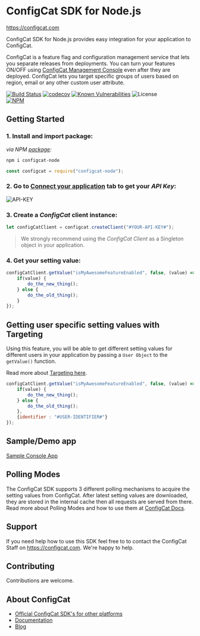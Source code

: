 # ConfigCat SDK for Node.js
https://configcat.com

ConfigCat SDK for Node.js provides easy integration for your application to ConfigCat.

ConfigCat is a feature flag and configuration management service that lets you separate releases from deployments. You can turn your features ON/OFF using <a href="http://app.configcat.com" target="_blank">ConfigCat Management Console</a> even after they are deployed. ConfigCat lets you target specific groups of users based on region, email or any other custom user attribute.

[![Build Status](https://travis-ci.com/configcat/node-sdk.svg?branch=master)](https://travis-ci.com/configcat/node-sdk) [![codecov](https://codecov.io/gh/configcat/node-sdk/branch/master/graph/badge.svg)](https://codecov.io/gh/configcat/node-sdk) [![Known Vulnerabilities](https://snyk.io/test/github/configcat/node-sdk/badge.svg?targetFile=package.json)](https://snyk.io/test/github/configcat/node-sdk?targetFile=package.json) ![License](https://img.shields.io/github/license/configcat/node-sdk.svg) \
[![NPM](https://nodei.co/npm/configcat-node.png)](https://nodei.co/npm/configcat-node/)

## Getting Started

### 1. Install and import package:

*via NPM [package](https://npmjs.com/package/configcat-node):*
```PowerShell
npm i configcat-node
```
```js
const configcat = require("configcat-node");
```

### 2. Go to <a href="https://app.configcat.com/connect" target="_blank">Connect your application</a> tab to get your *API Key*:
![API-KEY](https://raw.githubusercontent.com/ConfigCat/python-sdk/master/media/readme01.png  "API-KEY")

### 3. Create a *ConfigCat* client instance:
```js
let configCatClient = configcat.createClient("#YOUR-API-KEY#");
```

> We strongly recommend using the *ConfigCat Client* as a Singleton object in your application.

### 4. Get your setting value:
```js
configCatClient.getValue("isMyAwesomeFeatureEnabled", false, (value) => {
    if(value) {
        do_the_new_thing();
    } else {
        do_the_old_thing();
    }
});
```

## Getting user specific setting values with Targeting
Using this feature, you will be able to get different setting values for different users in your application by passing a `User Object` to the `getValue()` function.

Read more about [Targeting here](https://docs.configcat.com/docs/advanced/targeting/).
```js
configCatClient.getValue("isMyAwesomeFeatureEnabled", false, (value) => {
    if(value) {
        do_the_new_thing();
    } else {
        do_the_old_thing();
    },
    {identifier : "#USER-IDENTIFIER#"}
});
```

## Sample/Demo app
  [Sample Console App](https://github.com/configcat/node-sdk/tree/master/samples/console)

## Polling Modes
The ConfigCat SDK supports 3 different polling mechanisms to acquire the setting values from ConfigCat. After latest setting values are downloaded, they are stored in the internal cache then all requests are served from there. Read more about Polling Modes and how to use them at [ConfigCat Docs](https://docs.configcat.com/docs/sdk-reference/node/).

## Support
If you need help how to use this SDK feel free to to contact the ConfigCat Staff on https://configcat.com. We're happy to help.

## Contributing
Contributions are welcome.

## About ConfigCat
- [Official ConfigCat SDK's for other platforms](https://github.com/configcat)
- [Documentation](https://docs.configcat.com)
- [Blog](https://blog.configcat.com)